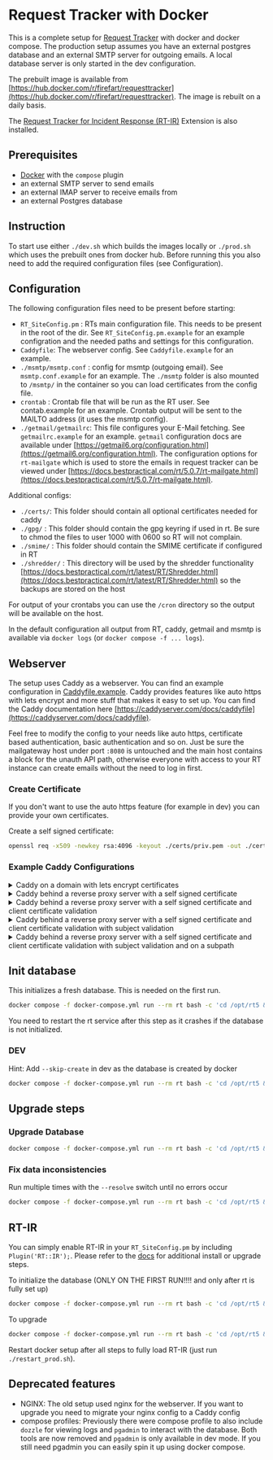 # Request Tracker with Docker

This is a complete setup for [Request Tracker](https://bestpractical.com/request-tracker) with docker and docker compose. The production setup assumes you have an external postgres database and an external SMTP server for outgoing emails. A local database server is only started in the dev configuration.

The prebuilt image is available from [https://hub.docker.com/r/firefart/requesttracker](https://hub.docker.com/r/firefart/requesttracker). The image is rebuilt on a daily basis.

The [Request Tracker for Incident Response (RT-IR)](https://bestpractical.com/rtir) Extension is also installed.

## Prerequisites

- [Docker](https://docs.docker.com/get-docker/) with the `compose` plugin
- an external SMTP server to send emails
- an external IMAP server to receive emails from
- an external Postgres database

## Instruction

To start use either `./dev.sh` which builds the images locally or `./prod.sh` which uses the prebuilt ones from docker hub. Before running this you also need to add the required configuration files (see Configuration).

## Configuration

The following configuration files need to be present before starting:

- `RT_SiteConfig.pm` : RTs main configuration file. This needs to be present in the root of the dir. See `RT_SiteConfig.pm.example` for an example configration and the needed paths and settings for this configuration.
- `Caddyfile`: The webserver config. See `Caddyfile.example` for an example.
- `./msmtp/msmtp.conf` : config for msmtp (outgoing email). See `msmtp.conf.example` for an example. The `./msmtp` folder is also mounted to `/msmtp/` in the container so you can load certificates from the config file.
- `crontab` : Crontab file that will be run as the RT user. See contab.example for an example. Crontab output will be sent to the MAILTO address (it uses the msmtp config).
- `./getmail/getmailrc`: This file configures your E-Mail fetching. See `getmailrc.example` for an example. `getmail` configuration docs are available under [https://getmail6.org/configuration.html](https://getmail6.org/configuration.html). The configuration options for `rt-mailgate` which is used to store the emails in request tracker can be viewed under [https://docs.bestpractical.com/rt/5.0.7/rt-mailgate.html](https://docs.bestpractical.com/rt/5.0.7/rt-mailgate.html).

Additional configs:

- `./certs/`: This folder should contain all optional certificates needed for caddy
- `./gpg/` : This folder should contain the gpg keyring if used in rt. Be sure to chmod the files to user 1000 with 0600 so RT will not complain.
- `./smime/` : This folder should contain the SMIME certificate if configured in RT
- `./shredder/` : This directory will be used by the shredder functionality [https://docs.bestpractical.com/rt/latest/RT/Shredder.html](https://docs.bestpractical.com/rt/latest/RT/Shredder.html) so the backups are stored on the host

For output of your crontabs you can use the `/cron` directory so the output will be available on the host.

In the default configuration all output from RT, caddy, getmail and msmtp is available via `docker logs` (or `docker compose -f ... logs`).

## Webserver

The setup uses Caddy as a webserver. You can find an example configuration in [Caddyfile.example](Caddyfile.example). Caddy provides features like auto https with lets encrypt and more stuff that makes it easy to set up. You can find the Caddy documentation here [https://caddyserver.com/docs/caddyfile](https://caddyserver.com/docs/caddyfile).

Feel free to modify the config to your needs like auto https, certificate based authentication, basic authentication and so on. Just be sure the mailgateway host under port `:8080` is untouched and the main host contains a block for the unauth API path, otherwise everyone with access to your RT instance can create emails without the need to log in first.

### Create Certificate

If you don't want to use the auto https feature (for example in dev) you can provide your own certificates.

Create a self signed certificate:
```bash
openssl req -x509 -newkey rsa:4096 -keyout ./certs/priv.pem -out ./certs/pub.pem -days 3650 -nodes
```

### Example Caddy Configurations

<details>
<summary>Caddy on a domain with lets encrypt certificates</summary>

```
{
	admin off
}

# healthchecks
:1337 {
	respond "OK" 200
}

# mailgate
:8080 {
	log
	reverse_proxy rt:9000 {
		transport fastcgi
	}
}

# request tracker
:443 {
	log
	tls user@email.com

	# Block access to the unauth mail gateway endpoint
	# we have a seperate mailgate server for that
	@blocked path /REST/1.0/NoAuth/mail-gateway
	respond @blocked "Nope" 403

	reverse_proxy rt:9000 {
		transport fastcgi
	}
}
```

</details>

<details>
<summary>Caddy behind a reverse proxy server with a self signed certificate</summary>

`pub.pem` and `priv.pem` need to be inside the `./certs` folder and will be mounted automatically.

```
{
  admin off
  auto_https off

  servers {
    trusted_proxies static 10.0.0.0/22
    client_ip_headers X-Orig-Addr
    trusted_proxies_strict
  }
}

# healthchecks
:1337 {
	respond "OK" 200
}

# mailgate
:8080 {
	log
	reverse_proxy rt:9000 {
		transport fastcgi
	}
}

# request tracker
:443 {
  log

  tls /certs/pub.pem /certs/priv.pem

  # Block access to the unauth mail gateway endpoint
  # we have a seperate mailgate server for that
  @blocked path /REST/1.0/NoAuth/mail-gateway
  respond @blocked "Nope" 403

  reverse_proxy rt:9000 {
    transport fastcgi {
      env SERVER_NAME {http.request.header.X-Orig-HostHeader}
    }
  }
}
```

</details>


<details>
<summary>Caddy behind a reverse proxy server with a self signed certificate and client certificate validation</summary>

`pub.pem`, `priv.pem` and `root-ca.pem` need to be inside the `./certs` folder and will be mounted automatically.

```
{
  admin off
  auto_https off

  servers {
    trusted_proxies static 10.0.0.0/22
    client_ip_headers X-Orig-Addr
    trusted_proxies_strict
  }
}

# healthchecks
:1337 {
	respond "OK" 200
}

# mailgate
:8080 {
	log
	reverse_proxy rt:9000 {
		transport fastcgi
	}
}

# request tracker
:443 {
  log

  tls /certs/pub.pem /certs/priv.pem {
    protocols tls1.3
    client_auth {
      mode require_and_verify
      trust_pool file /certs/root-ca.pem
    }
  }

  # Block access to the unauth mail gateway endpoint
  # we have a seperate mailgate server for that
  @blocked path /REST/1.0/NoAuth/mail-gateway
  respond @blocked "Nope" 403

  reverse_proxy rt:9000 {
    transport fastcgi {
      env SERVER_NAME {http.request.header.X-Orig-HostHeader}
    }
  }
}
```

</details>


<details>
<summary>Caddy behind a reverse proxy server with a self signed certificate and client certificate validation with subject validation</summary>

`pub.pem`, `priv.pem` and `root-ca.pem` need to be inside the `./certs` folder and will be mounted automatically.

```
{
  admin off
  auto_https off

  servers {
    trusted_proxies static 10.0.0.0/22
    client_ip_headers X-Orig-Addr
    trusted_proxies_strict
  }
}

# healthchecks
:1337 {
	respond "OK" 200
}

# mailgate
:8080 {
	log
	reverse_proxy rt:9000 {
		transport fastcgi
	}
}

# request tracker
:443 {
  @cert-auth {
    expression {http.request.tls.client.subject} == "CN=Subject,OU=example,O=com,C=xxx"
  }

  log

  tls /certs/pub.pem /certs/priv.pem {
    protocols tls1.3
    client_auth {
      mode require_and_verify
      trust_pool file /certs/root-ca.pem
    }
  }

  # block everything that is not from a trusted ip range
  @blocked_trusted not remote_ip 10.0.0.0/22
  respond @blocked_trusted "Nope" 403

  # Block access to the unauth mail gateway endpoint
  # we have a seperate mailgate server for that
  @blocked path /REST/1.0/NoAuth/mail-gateway
  respond @blocked "Nope" 403

  reverse_proxy @cert-auth rt:9000 {
    transport fastcgi {
      env SERVER_NAME {http.request.header.X-Orig-HostHeader}
    }
  }
}
```

</details>

<details>
<summary>Caddy behind a reverse proxy server with a self signed certificate and client certificate validation with subject validation and on a subpath</summary>

`pub.pem`, `priv.pem` and `root-ca.pem` need to be inside the `./certs` folder and will be mounted automatically. The reverse proxy needs to point to `servername/rt` otherwise you will end up with wrong paths in the cookies which will lead to file uploads not working correctly.
We will also set the REMOTE_USER to a custom header sent from the upstream proxy.

```
{
  admin off
  auto_https off

  servers {
    trusted_proxies static 10.0.0.0/22
    client_ip_headers X-Orig-Addr
    trusted_proxies_strict
  }
}

# healthchecks
:1337 {
  respond "OK" 200
}

# mailgate
:8080 {
  log
  reverse_proxy rt:9000 {
    transport fastcgi
  }
}

# request tracker
:443 {
  @cert-auth {
    expression {http.request.tls.client.subject} == "CN=Subject,OU=example,O=com,C=xxx"
  }

  log
  tls /certs/pub.pem /certs/priv.pem {
    protocols tls1.3
    client_auth {
      mode require_and_verify
      trust_pool file /certs/root-ca.pem
    }
  }

  # block everything that is not from a trusted ip range
  @blocked_trusted not remote_ip 10.0.0.0/22
  respond @blocked_trusted "Nope" 403

  handle_path /rt/* {
    # Block access to the unauth mail gateway endpoint
    # we have a seperate mailgate server for that
    @blocked path /REST/1.0/NoAuth/mail-gateway
    respond @blocked "Nope" 403

    reverse_proxy @cert-auth rt:9000 {
      transport fastcgi {
        env REMOTE_USER {http.request.header.X-Auth-Username}
        env SERVER_NAME {http.request.header.X-Orig-HostHeader}
        env REQUEST_URI {uri}
      }
    }
  }
}
```

</details>


## Init database

This initializes a fresh database. This is needed on the first run.

```bash
docker compose -f docker-compose.yml run --rm rt bash -c 'cd /opt/rt5 && perl ./sbin/rt-setup-database --action init'
```

You need to restart the rt service after this step as it crashes if the database is not initialized.

### DEV

Hint: Add `--skip-create` in dev as the database is created by docker

```bash
docker compose -f docker-compose.yml run --rm rt bash -c 'cd /opt/rt5 && perl ./sbin/rt-setup-database --action init --skip-create'
```

## Upgrade steps

### Upgrade Database

```bash
docker compose -f docker-compose.yml run --rm rt bash -c 'cd /opt/rt5 && perl ./sbin/rt-setup-database --action upgrade --upgrade-from 4.4.4'
```

### Fix data inconsistencies

Run multiple times with the `--resolve` switch until no errors occur

```bash
docker compose -f docker-compose.yml run --rm rt bash -c 'cd /opt/rt5 && perl ./sbin/rt-validator --check --resolve'
```

## RT-IR

You can simply enable RT-IR in your `RT_SiteConfig.pm` by including `Plugin('RT::IR');`. Please refer to the [docs](https://docs.bestpractical.com/rtir/latest/index.html) for additional install or upgrade steps.

To initialize the database (ONLY ON THE FIRST RUN!!!! and only after rt is fully set up)

```bash
docker compose -f docker-compose.yml run --rm rt bash -c 'cd /opt/rt5 && perl ./sbin/rt-setup-database --action insert --skip-create --datafile /opt/rtir/initialdata'
```

To upgrade

```bash
docker compose -f docker-compose.yml run --rm rt bash -c 'cd /opt/rt5 && perl ./sbin/rt-setup-database --action upgrade --skip-create --datadir /opt/rtir/upgrade --package RT::IR --ext-version 5.0.4'
```

Restart docker setup after all steps to fully load RT-IR (just run `./restart_prod.sh`).

## Deprecated features

- NGINX: The old setup used nginx for the webserver. If you want to upgrade you need to migrate your nginx config to a Caddy config
- compose profiles: Previously there were compose profile to also include `dozzle` for viewing logs and `pgadmin` to interact with the database. Both tools are now removed and `pgadmin` is only available in dev mode. If you still need pgadmin you can easily spin it up using docker compose.
